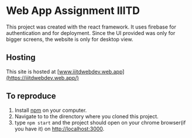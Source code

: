 # Web App Assignment IIITD

This project was created with the react framework. It uses firebase for authentication and for deployment. Since the UI provided was only for bigger screens, the website is only for desktop view.

## Hosting

This site is hosted at [www.iiitdwebdev.web.app](https://iiitdwebdev.web.app/)


## To reproduce

1. Install [npm](https://nodejs.org/en/download/) on your computer.
2. Navigate to to the direnctory where you cloned this project.
3. type `npm start` and the project should open on your chrome browser(if you have it) on [http://localhost:3000](http://localhost:3000).
